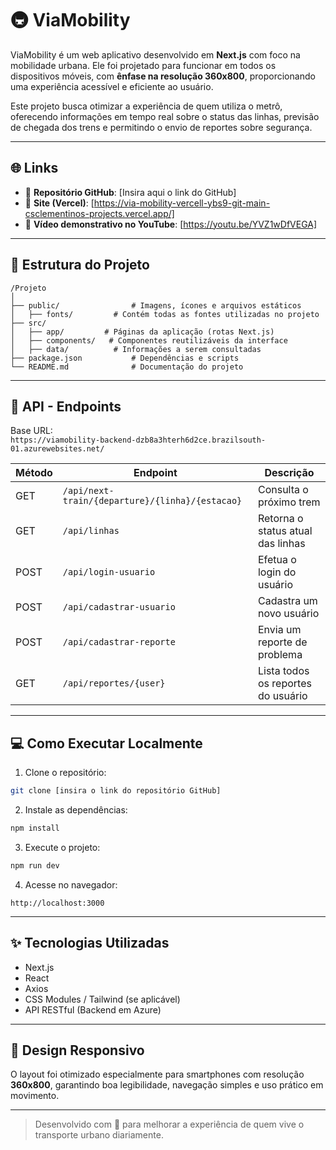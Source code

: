 # 🚇 ViaMobility

ViaMobility é um web aplicativo desenvolvido em **Next.js** com foco na mobilidade urbana. Ele foi projetado para funcionar em todos os dispositivos móveis, com **ênfase na resolução 360x800**, proporcionando uma experiência acessível e eficiente ao usuário.

Este projeto busca otimizar a experiência de quem utiliza o metrô, oferecendo informações em tempo real sobre o status das linhas, previsão de chegada dos trens e permitindo o envio de reportes sobre segurança.

---

## 🌐 Links

- 🔗 **Repositório GitHub**: [Insira aqui o link do GitHub]
- 🚀 **Site (Vercel)**: [https://via-mobility-vercell-ybs9-git-main-csclementinos-projects.vercel.app/]
- 🎥 **Vídeo demonstrativo no YouTube**: [https://youtu.be/YVZ1wDfVEGA]

---

## 📁 Estrutura do Projeto

```
/Projeto
│
├── public/                # Imagens, ícones e arquivos estáticos
│   ├── fonts/         # Contém todas as fontes utilizadas no projeto
├── src/
│   ├── app/         # Páginas da aplicação (rotas Next.js)
│   ├── components/   # Componentes reutilizáveis da interface          
│   ├── data/          # Informações a serem consultadas
├── package.json           # Dependências e scripts
└── README.md              # Documentação do projeto
```

---

## 📡 API - Endpoints

Base URL:  
`https://viamobility-backend-dzb8a3hterh6d2ce.brazilsouth-01.azurewebsites.net/`

| Método | Endpoint                                                  | Descrição                          |
|--------|-----------------------------------------------------------|------------------------------------|
| GET    | `/api/next-train/{departure}/{linha}/{estacao}`          | Consulta o próximo trem            |
| GET    | `/api/linhas`                                             | Retorna o status atual das linhas |
| POST   | `/api/login-usuario`                                      | Efetua o login do usuário          |
| POST   | `/api/cadastrar-usuario`                                  | Cadastra um novo usuário           |
| POST   | `/api/cadastrar-reporte`                                  | Envia um reporte de problema       |
| GET    | `/api/reportes/{user}`                                    | Lista todos os reportes do usuário|

---

## 💻 Como Executar Localmente

1. Clone o repositório:

```bash
git clone [insira o link do repositório GitHub]
```

2. Instale as dependências:

```bash
npm install
```

3. Execute o projeto:

```bash
npm run dev
```

4. Acesse no navegador:

```
http://localhost:3000
```

---

## ✨ Tecnologias Utilizadas

- Next.js
- React
- Axios
- CSS Modules / Tailwind (se aplicável)
- API RESTful (Backend em Azure)

---

## 📲 Design Responsivo

O layout foi otimizado especialmente para smartphones com resolução **360x800**, garantindo boa legibilidade, navegação simples e uso prático em movimento.

---

> Desenvolvido com 💙 para melhorar a experiência de quem vive o transporte urbano diariamente.
